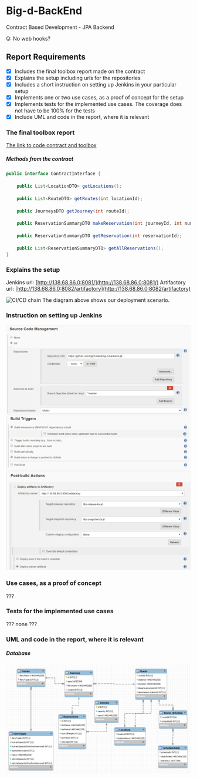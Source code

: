 # Big-d-BackEnd
Contract Based Development - JPA Backend

Q:
No web hooks?


## Report Requirements

- [x] Includes the final toolbox report made on the contract
- [x] Explains the setup including urls for the repositories
- [x] Includes a short instruction on setting up Jenkins in your particular setup
- [x] Implements one or two use cases, as a proof of concept for the setup
- [x] Implements tests for the implemented use cases. The coverage does not have to be 100% for the tests
- [x] Include UML and code in the report, where it is relevant

### The final toolbox report

[The link to code contract and toolbox](https://github.com/bigDUnited/big-d-contract)  

##### Methods from the contract 

```java
public interface ContractInterface {

    public List<LocationDTO> getLocations();

    public List<RouteDTO> getRoutes(int locationId);

    public JourneysDTO getJourney(int routeId);

    public ReservationSummaryDTO makeReservation(int journeyId, int numOfPeople, String vehicleType);
    
    public ReservationSummaryDTO getReservation(int reservationId);
    
    public List<ReservationSummaryDTO> getAllReservations();
}
```

### Explains the setup

Jenkins url: [http://138.68.86.0:8081/](http://138.68.86.0:8081/)
Artifactory url: [http://138.68.86.0:8082/artifactory](http://138.68.86.0:8082/artifactory) 

![CI/CD chain](/images/CI.png)
The diagram above shows our deployment scenario.

### Instruction on setting up Jenkins

![1](/images/1.png)
![2](/images/2.png)
![3](/images/3.png)

### Use cases, as a proof of concept

???

### Tests for the implemented use cases

??? none ???

### UML and code in the report, where it is relevant

##### Database

![db](/images/db.png)

```java

```
